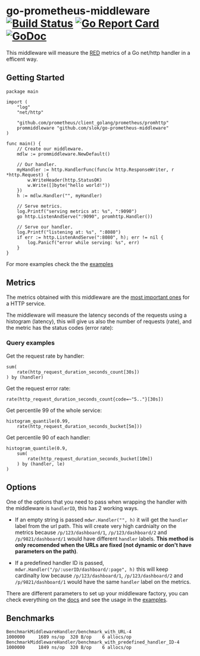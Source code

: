 # go-prometheus-middleware [![Build Status][travis-image]][travis-url] [![Go Report Card][goreport-image]][goreport-url] [![GoDoc][godoc-image]][godoc-url]

This middleware will measure the [RED] metrics of a Go net/http handler in a efficent way.

## Getting Started

```golang
package main

import (
    "log"
    "net/http"

    "github.com/prometheus/client_golang/prometheus/promhttp"
    prommiddleware "github.com/slok/go-prometheus-middleware"
)

func main() {
    // Create our middleware.
    mdlw := prommiddleware.NewDefault()

    // Our handler.
    myHandler := http.HandlerFunc(func(w http.ResponseWriter, r *http.Request) {
        w.WriteHeader(http.StatusOK)
        w.Write([]byte("hello world!"))
    })
    h := mdlw.Handler("", myHandler)

    // Serve metrics.
    log.Printf("serving metrics at: %s", ":9090")
    go http.ListenAndServe(":9090", promhttp.Handler())

    // Serve our handler.
    log.Printf("listening at: %s", ":8080")
    if err := http.ListenAndServe(":8080", h); err != nil {
        log.Panicf("error while serving: %s", err)
    }
}
```

For more examples check the the [examples]

## Metrics

The metrics obtained with this middleware are the [most important ones][red] for a HTTP service.

The middleware will measure the latency seconds of the requests using a histogram (latency), this will give us also the number of requests (rate), and the metric has the status codes (error rate):

### Query examples

Get the request rate by handler:

```text
sum(
    rate(http_request_duration_seconds_count[30s])
) by (handler)
```

Get the request error rate:

```text
rate(http_request_duration_seconds_count{code=~"5.."}[30s])
```

Get percentile 99 of the whole service:

```text
histogram_quantile(0.99,
    rate(http_request_duration_seconds_bucket[5m]))
```

Get percentile 90 of each handler:

```text
histogram_quantile(0.9,
    sum(
        rate(http_request_duration_seconds_bucket[10m])
    ) by (handler, le)
)
```

## Options

One of the options that you need to pass when wrapping the handler with the middleware is `handlerID`, this has 2 working ways.

- If an empty string is passed `mdwr.Handler("", h)` it will get the `handler` label from the url path. This will create very high cardnialty on the metrics because `/p/123/dashboard/1`, `/p/123/dashboard/2` and `/p/9821/dashboard/1` would have different `handler` labels. **This method is only recomended when the URLs are fixed (not dynamic or don't have parameters on the path)**.

- If a predefined handler ID is passed, `mdwr.Handler("/p/:userID/dashboard/:page", h)` this will keep cardinalty low because `/p/123/dashboard/1`, `/p/123/dashboard/2` and `/p/9821/dashboard/1` would have the same `handler` label on the metrics.

There are different parameters to set up your middleware factory, you can check everything on the [docs] and see the usage in the [examples].

## Benchmarks

```text
BenchmarkMiddlewareHandler/benchmark_with_URL-4                     1000000     1689 ns/op  320 B/op    6 allocs/op
BenchmarkMiddlewareHandler/benchmark_with_predefined_handler_ID-4   1000000     1849 ns/op  320 B/op    6 allocs/op
```

[travis-image]: https://travis-ci.org/slok/go-prometheus-middleware.svg?branch=master
[travis-url]: https://travis-ci.org/slok/go-prometheus-middleware
[goreport-image]: https://goreportcard.com/badge/github.com/slok/go-prometheus-middleware
[goreport-url]: https://goreportcard.com/report/github.com/slok/go-prometheus-middleware
[godoc-image]: https://godoc.org/github.com/slok/go-prometheus-middleware?status.svg
[godoc-url]: https://godoc.org/github.com/slok/go-prometheus-middleware
[docs]: https://godoc.org/github.com/slok/go-prometheus-middleware
[examples]: examples/
[red]: https://www.weave.works/blog/the-red-method-key-metrics-for-microservices-architecture/
